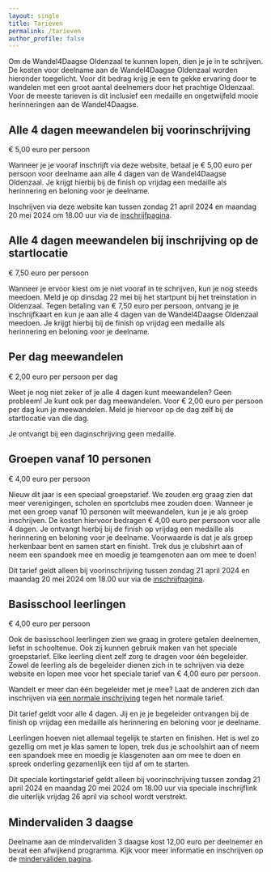 ```yaml
---
layout: single
title: Tarieven
permalink: /tarieven
author_profile: false
---
```


Om de Wandel4Daagse Oldenzaal te kunnen lopen, dien je je in te schrijven. De kosten voor deelname aan de Wandel4Daagse Oldenzaal worden hieronder toegelicht. Voor dit bedrag krijg je een te gekke ervaring door te wandelen met een groot aantal deelnemers door het prachtige Oldenzaal. Voor de meeste tarieven is dit inclusief een medaille en ongetwijfeld mooie herinneringen aan de Wandel4Daagse.  

## Alle 4 dagen meewandelen bij voorinschrijving

€ 5,00 euro per persoon  

Wanneer je je vooraf inschrijft via deze website, betaal je € 5,00 euro per persoon voor deelname aan alle 4 dagen van de Wandel4Daagse Oldenzaal. Je krijgt hierbij bij de finish op vrijdag een medaille als herinnering en beloning voor je deelname.  

Inschrijven via deze website kan tussen zondag 21 april 2024 en maandag 20 mei 2024 om 18.00 uur via de [inschrijfpagina](/inschrijven).  

## Alle 4 dagen meewandelen bij inschrijving op de startlocatie

€ 7,50 euro per persoon  

Wanneer je ervoor kiest om je niet vooraf in te schrijven, kun je nog steeds meedoen. Meld je op dinsdag 22 mei bij het startpunt bij het treinstation in Oldenzaal. Tegen betaling van € 7,50 euro per persoon, ontvang je je inschrijfkaart en kun je aan alle 4 dagen van de Wandel4Daagse Oldenzaal meedoen. Je krijgt hierbij bij de finish op vrijdag een medaille als herinnering en beloning voor je deelname.  

## Per dag meewandelen

€ 2,00 euro per persoon per dag  

Weet je nog niet zeker of je alle 4 dagen kunt meewandelen? Geen probleem! Je kunt ook per dag meewandelen. Voor € 2,00 euro per persoon per dag kun je meewandelen. Meld je hiervoor op de dag zelf bij de startlocatie van die dag.  

Je ontvangt bij een daginschrijving geen medaille.  

## Groepen vanaf 10 personen

€ 4,00 euro per persoon  

Nieuw dit jaar is een speciaal groepstarief. We zouden erg graag zien dat meer verenigingen, scholen en sportclubs mee zouden doen. Wanneer je met een groep vanaf 10 personen wilt meewandelen, kun je je als groep inschrijven. De kosten hiervoor bedragen € 4,00 euro per persoon voor alle 4 dagen. Je ontvangt hierbij bij de finish op vrijdag een medaille als herinnering en beloning voor je deelname. Voorwaarde is dat je als groep herkenbaar bent en samen start en finisht. Trek dus je clubshirt aan of neem een spandoek mee en moedig je teamgenoten aan om mee te doen!  

Dit tarief geldt alleen bij voorinschrijving tussen zondag 21 april 2024 en maandag 20 mei 2024 om 18.00 uur via de [inschrijfpagina](/inschrijven).  

## Basisschool leerlingen

€ 4,00 euro per persoon

Ook de basisschool leerlingen zien we graag in grotere getalen deelnemen, liefst in schooltenue. Ook zij kunnen gebruik maken van het speciale groepstarief. Elke leerling dient zelf zorg te dragen voor één begeleider. Zowel de leerling als de begeleider dienen zich in te schrijven via deze website en lopen mee voor het speciale tarief van € 4,00 euro per persoon.  

Wandelt er meer dan één begeleider met je mee? Laat de anderen zich dan inschrijven via [een normale inschrijving](/inschrijven) tegen het normale tarief.  

Dit tarief geldt voor alle 4 dagen. Jij en je je begeleider ontvangen bij de finish op vrijdag een medaille als herinnering en beloning voor je deelname.  

Leerlingen hoeven niet allemaal tegelijk te starten en finishen. Het is wel zo gezellig om met je klas samen te lopen, trek dus je schoolshirt aan of neem een spandoek mee en moedig je klasgenoten aan om mee te doen en spreek onderling gezamenlijk een tijd af om te starten.  

Dit speciale kortingstarief geldt alleen bij voorinschrijving tussen zondag 21 april 2024 en maandag 20 mei 2024 om 18.00 uur via speciale inschrijflink die uiterlijk vrijdag 26 april via school wordt verstrekt.  

## Mindervaliden 3 daagse

Deelname aan de mindervaliden 3 daagse kost 12,00 euro per deelnemer en bevat een afwijkend programma. Kijk voor meer informatie en inschrijven op de [mindervaliden pagina](/routes/mindervalide/#kosten).  